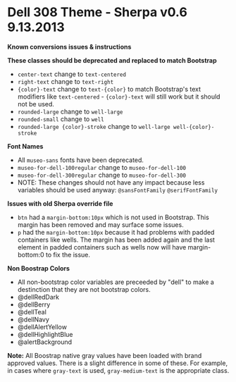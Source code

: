 Dell 308 Theme - Sherpa v0.6 9.13.2013
======================
**Known conversions issues & instructions**

**These classes should be deprecated and replaced to match Bootstrap**
* ```center-text``` change to ```text-centered```
* ```right-text``` change to ```text-right```
* ```{color}-text``` change to ```text-{color}``` to match Bootstrap's text modifiers like ```text-centered``` - ```{color}-text``` will still work but it should not be used.
* ```rounded-large``` change to ```well-large```
* ```rounded-small``` change to ```well```
* ```rounded-large {color}-stroke``` change to ```well-large well-{color}-stroke```

**Font Names**
* All ```museo-sans``` fonts have been deprecated.
* ```museo-for-dell-100regular``` change to ```museo-for-dell-100```
* ```museo-for-dell-300regular``` change to ```museo-for-dell-300```
* NOTE: These changes should not have any impact because less variables should be used anyway: ```@sansFontFamily``` ```@serifFontFamily```

**Issues with old Sherpa override file**
* ```btn``` had a ```margin-bottom:10px``` which is not used in Bootstrap. This margin has been removed and may surface some issues.
* ```p``` had the ```margin-bottom:10px``` because it had problems with padded containers like wells. The margin has been added again and the last element in padded containers such as wells now will have margin-bottom:0 to fix the issue.


**Non Boostrap Colors**
* All non-bootstrap color variables are preceeded by "dell" to make a destinction that they are not bootstrap colors.
* @dellRedDark
* @dellBerry
* @dellTeal
* @dellNavy
* @dellAlertYellow
* @dellHighlightBlue
* @alertBackground

**Note:** All Boostrap native gray values have been loaded with brand approved values.  There is a slight difference in some of these. For example, in cases where ```gray-text``` is used, ```gray-medium-text``` is the appropriate class.


